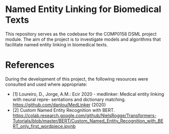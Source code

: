 # Named Entity Linking for Biomedical Texts
This repository serves as the codebase for the COMP0158 DSML project module. The aim of the project is to
investigate models and algorithms that facilitate named entity linking in biomedical texts.

# References
During the development of this project, the following resources were consulted and used where appropriate:

- [1] Loureiro, D., Jorge, A.M.: Ecir 2020 - medlinker: Medical entity linking with neural repre-
sentations and dictionary matching. https://github.com/danlou/MedLinker (2020)
- [2] Custom Named Entity Recognition with BERT. https://colab.research.google.com/github/NielsRogge/Transformers-Tutorials/blob/master/BERT/Custom_Named_Entity_Recognition_with_BERT_only_first_wordpiece.ipynb